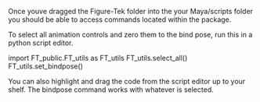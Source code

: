 Once youve dragged the Figure-Tek folder into the your Maya/scripts folder you should be able to access commands located within the package.

To select all animation controls and zero them to the bind pose, run this in a python script editor.

import FT_public.FT_utils as FT_utils
FT_utils.select_all()
FT_utils.set_bindpose()

You can also highlight and drag the code from the script editor up to your shelf. The bindpose command works with whatever is selected.
